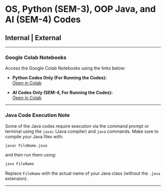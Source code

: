 # OS, Python (SEM-3), OOP Java, and AI (SEM-4) Codes

## Internal | External

---

### Google Colab Notebooks

Access the Google Colab Notebooks using the links below:

- **Python Codes Only (For Running the Codes):**  
  [Open in Colab](https://colab.research.google.com/drive/1LlM0m4sfO344PLCtNSCbkHeFaUvlu5gO?usp=sharing)

- **AI Codes Only (SEM-4, For Running the Codes):**  
  [Open in Colab](https://colab.research.google.com/drive/12KhMb6AZajVh0hHi-yig-Na1y2OrdWcX?usp=sharing)

---

### Java Code Execution Note

Some of the Java codes require execution via the command prompt or terminal using the `javac` (Java compiler) and `java` commands. Make sure to compile your Java files with:

```sh
javac FileName.java
```

and then run them using:

```sh
java FileName
```

Replace `FileName` with the actual name of your Java class (without the `.java` extension).

---
